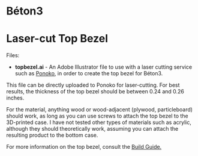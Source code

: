 # Béton3
# Laser-cut Top Bezel

Files:
- **topbezel.ai** - An Adobe Illustrator file to use with a laser cutting service such as [Ponoko](https://www.ponoko.com/), in order to create the top bezel for Béton3.

This file can be directly uploaded to Ponoko for laser-cutting.  For best results, the thickness of the top bezel should be between 0.24 and 0.26 inches.

For the material, anything wood or wood-adjacent (plywood, particleboard) should work, as long as you can use screws to attach the top bezel to the 3D-printed case.  I have not tested other types of materials such as acrylic, although they should theoretically work, assuming you can attach the resulting product to the bottom case.

For more information on the top bezel, consult the [Build Guide.](https://github.com/adamlechowicz/Beton3/tree/master/Build%20Guide)

